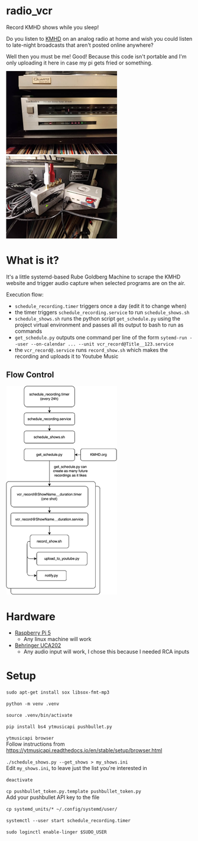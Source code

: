 # radio_vcr
Record KMHD shows while you sleep! 

Do you listen to [KMHD](https://www.kmhd.org/give/) on an analog radio at home and wish you could listen to late-night broadcasts that aren't posted online anywhere?

Well then you must be me! Good! Because this code isn't portable and I'm only uploading it here in case my pi gets fried or something.

<img src="doc/P_20241218_225835.jpg" width=300> <img src="doc/P_20241218_225603.jpg" width=300>

# What is it?

It's a little systemd-based Rube Goldberg Machine to scrape the KMHD website and trigger audio capture when selected programs are on the air.

Execution flow:
 * `schedule_recording.timer` triggers once a day (edit it to change when)
 * the timer triggers `schedule_recording.service` to run `schedule_shows.sh`
 * `schedule_shows.sh` runs the python script `get_schedule.py` using the project virtual environment and passes all its output to bash to run as commands
 * `get_schedule.py` outputs one command per line of the form `sytemd-run --user --on-calendar ... --unit vcr_record@Title__123.service`
 * the `vcr_record@.service` runs `record_show.sh` which makes the recording and uploads it to Youtube Music

## Flow Control
<img src="doc/diagram.png" width=300>

# Hardware

* [Raspberry Pi 5](https://www.raspberrypi.com/products/raspberry-pi-5/)
  * Any linux machine will work
* [Behringer UCA202](https://www.behringer.com/product.html?modelCode=0805-AAC)
  * Any audio input will work, I chose this because I needed RCA inputs

# Setup

`sudo apt-get install sox libsox-fmt-mp3`

`python -m venv .venv`

`source .venv/bin/activate`

`pip install bs4 ytmusicapi pushbullet.py`

`ytmusicapi browser`
<br> Follow instructions from https://ytmusicapi.readthedocs.io/en/stable/setup/browser.html

`./schedule_shows.py --get_shows > my_shows.ini`
<br> Edit `my_shows.ini`, to leave just the list you're interested in

`deactivate`

`cp pushbullet_token.py.template pushbullet_token.py`
<br> Add your pushbullet API key to the file

`cp systemd_units/* ~/.config/systemd/user/`

`systemctl --user start schedule_recording.timer`

`sudo loginctl enable-linger $SUDO_USER`

